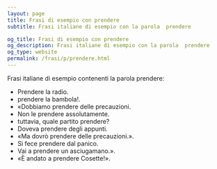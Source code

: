 ```yaml
---
layout: page
title: Frasi di esempio con prendere 
subtitle: Frasi italiane di esempio con la parola  prendere

og_title: Frasi di esempio con prendere 
og_description: Frasi italiane di esempio con la parola  prendere
og_type: website
permalink: /frasi/p/prendere.html
---
```


Frasi italiane di esempio contenenti la parola prendere:


- Prendere la radio.
- prendere la bambola!.
- «Dobbiamo prendere delle precauzioni.
- Non le prendere assolutamente.
- tuttavia, quale partito prendere?
- Doveva prendere degli appunti.
- «Ma dovrò prendere delle precauzioni.».
- Si fece prendere dal panico.
- Vai a prendere un asciugamano.».
- «È andato a prendere Cosette!».

